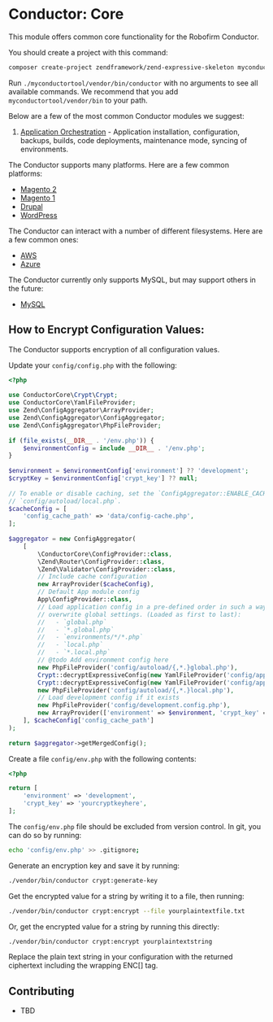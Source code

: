 Conductor: Core
====================================

This module offers common core functionality for the Robofirm Conductor.


You should create a project with this command:

```bash
composer create-project zendframework/zend-expressive-skeleton myconductortool
```

Run `./myconductortool/vendor/bin/conductor` with no arguments to see all available commands. We recommend that you add `myconductortool/vendor/bin` to your path.

Below are a few of the most common Conductor modules we suggest:

1. [Application Orchestration](https://github.com/conductorphp/conductor-application-orchestration) - Application 
   installation, configuration, backups, builds, code deployments, maintenance mode, syncing of environments.

The Conductor supports many platforms. Here are a few common platforms:

* [Magento 2](https://github.com/conductorphp/conductor-magento-2-platform-support)
* [Magento 1](https://github.com/conductorphp/conductor-magento-1-platform-support)
* [Drupal](https://github.com/conductorphp/conductor-drupal-platform-support)
* [WordPress](https://github.com/conductorphp/conductor-wordpress-platform-support)

The Conductor can interact with a number of different filesystems. Here are a few common ones:

* [AWS](https://github.com/conductorphp/conductor-aws-s3-filesystem-support)
* [Azure](https://github.com/conductorphp/conductor-azure-blob-filesystem-support)

The Conductor currently only supports MySQL, but may support others in the future:

* [MySQL](https://github.com/conductorphp/conductor-mysql-database-support)

## How to Encrypt Configuration Values:

The Conductor supports encryption of all configuration values.

Update your `config/config.php` with the following:
```php
<?php
 
use ConductorCore\Crypt\Crypt;
use ConductorCore\YamlFileProvider;
use Zend\ConfigAggregator\ArrayProvider;
use Zend\ConfigAggregator\ConfigAggregator;
use Zend\ConfigAggregator\PhpFileProvider;
 
if (file_exists(__DIR__ . '/env.php')) {
    $environmentConfig = include __DIR__ . '/env.php';
}
 
$environment = $environmentConfig['environment'] ?? 'development';
$cryptKey = $environmentConfig['crypt_key'] ?? null;
 
// To enable or disable caching, set the `ConfigAggregator::ENABLE_CACHE` boolean in
// `config/autoload/local.php`.
$cacheConfig = [
    'config_cache_path' => 'data/config-cache.php',
];
 
$aggregator = new ConfigAggregator(
    [
        \ConductorCore\ConfigProvider::class,
        \Zend\Router\ConfigProvider::class,
        \Zend\Validator\ConfigProvider::class,
        // Include cache configuration
        new ArrayProvider($cacheConfig),
        // Default App module config
        App\ConfigProvider::class,
        // Load application config in a pre-defined order in such a way that local settings
        // overwrite global settings. (Loaded as first to last):
        //   - `global.php`
        //   - `*.global.php`
        //   - `environments/*/*.php`
        //   - `local.php`
        //   - `*.local.php`
        // @todo Add environment config here
        new PhpFileProvider('config/autoload/{,*.}global.php'),
        Crypt::decryptExpressiveConfig(new YamlFileProvider('config/app/{,*.}yaml'), $cryptKey),
        Crypt::decryptExpressiveConfig(new YamlFileProvider('config/app/environments/' . $environment . '/{,*.}yaml'), $cryptKey),
        new PhpFileProvider('config/autoload/{,*.}local.php'),
        // Load development config if it exists
        new PhpFileProvider('config/development.config.php'),
        new ArrayProvider(['environment' => $environment, 'crypt_key' => $cryptKey]),
    ], $cacheConfig['config_cache_path']
);
 
return $aggregator->getMergedConfig();
```

Create a file `config/env.php` with the following contents:
```php
<?php

return [
    'environment' => 'development',
    'crypt_key' => 'yourcryptkeyhere',
];
```

The `config/env.php` file should be excluded from version control. In git, you can do so by running:
```bash
echo 'config/env.php' >> .gitignore;
```

Generate an encryption key and save it by running:
```bash
./vendor/bin/conductor crypt:generate-key
```

Get the encrypted value for a string by writing it to a file, then running:
```bash
./vendor/bin/conductor crypt:encrypt --file yourplaintextfile.txt
```

Or, get the encrypted value for a string by running this directly:
```bash
./vendor/bin/conductor crypt:encrypt yourplaintextstring
```

Replace the plain text string in your configuration with the returned ciphertext including the wrapping ENC[] tag.

## Contributing

* TBD
